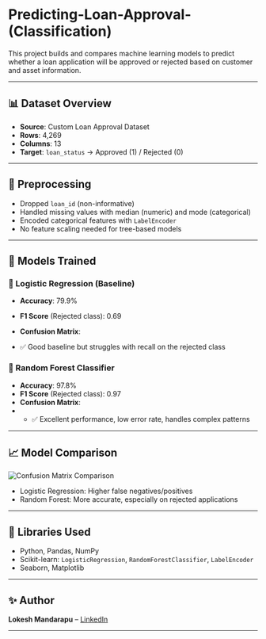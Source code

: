 # Predicting-Loan-Approval- (Classification)

This project builds and compares machine learning models to predict whether a loan application will be approved or rejected based on customer and asset information.

---

## 📊 Dataset Overview

- **Source**: Custom Loan Approval Dataset
- **Rows**: 4,269
- **Columns**: 13
- **Target**: `loan_status` → Approved (1) / Rejected (0)

---

## 🧼 Preprocessing

- Dropped `loan_id` (non-informative)
- Handled missing values with median (numeric) and mode (categorical)
- Encoded categorical features with `LabelEncoder`
- No feature scaling needed for tree-based models

---

## 🤖 Models Trained

### 🔹 Logistic Regression (Baseline)

- **Accuracy**: 79.9%
- **F1 Score** (Rejected class): 0.69
- **Confusion Matrix**:

-  ✅ Good baseline but struggles with recall on the rejected class

### 🌲 Random Forest Classifier

- **Accuracy**: 97.8%
- **F1 Score** (Rejected class): 0.97
- **Confusion Matrix**:
- - ✅ Excellent performance, low error rate, handles complex patterns

---

## 📈 Model Comparison

![Confusion Matrix Comparison](confusion_matrices.png)

- Logistic Regression: Higher false negatives/positives  
- Random Forest: More accurate, especially on rejected applications

---

## 🧠 Libraries Used

- Python, Pandas, NumPy
- Scikit-learn: `LogisticRegression`, `RandomForestClassifier`, `LabelEncoder`
- Seaborn, Matplotlib

---

## ✨ Author

**Lokesh Mandarapu** – [LinkedIn](https://linkedin.com/in/mandarapulokesh)

---



